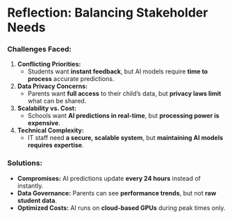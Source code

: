 # Reflection: Balancing Stakeholder Needs

### Challenges Faced:
1. **Conflicting Priorities:**  
   - Students want **instant feedback**, but AI models require **time to process** accurate predictions.  
2. **Data Privacy Concerns:**  
   - Parents want **full access** to their child’s data, but **privacy laws limit** what can be shared.  
3. **Scalability vs. Cost:**  
   - Schools want **AI predictions in real-time**, but **processing power is expensive**.  
4. **Technical Complexity:**  
   - IT staff need **a secure, scalable system**, but **maintaining AI models requires expertise**.  

### Solutions:
- **Compromises:** AI predictions update **every 24 hours** instead of instantly.  
- **Data Governance:** Parents can see **performance trends**, but not **raw student data**.  
- **Optimized Costs:** AI runs on **cloud-based GPUs** during peak times only.  
